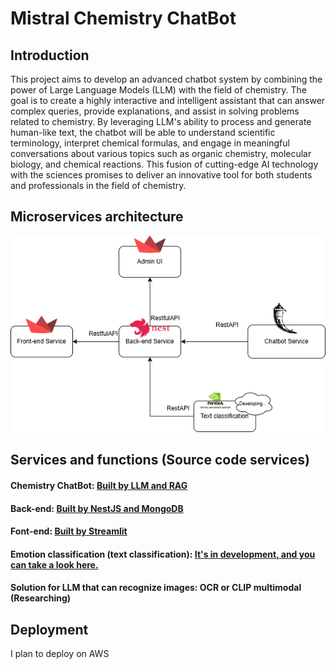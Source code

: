 <h1>Mistral Chemistry ChatBot</h1>
<h2>Introduction</h2>
This project aims to develop an advanced chatbot system by combining the power of Large Language Models (LLM) with the field of chemistry. The goal is to create a highly interactive and intelligent assistant that can answer complex queries, provide explanations, and assist in solving problems related to chemistry. By leveraging LLM's ability to process and generate human-like text, the chatbot will be able to understand scientific terminology, interpret chemical formulas, and engage in meaningful conversations about various topics such as organic chemistry, molecular biology, and chemical reactions. This fusion of cutting-edge AI technology with the sciences promises to deliver an innovative tool for both students and professionals in the field of chemistry.

<h2>Microservices architecture</h2>
<img src="./assets/MicroService.drawio.png" alt="Nest Logo" />

<h2>Services and functions (Source code services)</h2>
    <h4>Chemistry ChatBot: <a href="https://github.com/Luke-lab2002/MistralChemistryChatBot">Built by LLM and RAG </a> </h4>
    <h4>Back-end: <a href="https://github.com/Luke-lab2002/ChatChemistryBackend.git">Built by NestJS and MongoDB</a></h4>
    <h4>Font-end: <a href="https://github.com/Luke-lab2002/StreamlitChemistryChatBot.git">Built by Streamlit</a></h4>
    <h4>Emotion classification (text classification): <a href="https://colab.research.google.com/drive/1qw5MsBCTE5wSb2OPxlspdPlXVHXCOTfA?usp=sharing">It's in development, and you can take a look here.</a></h4>
    <h4>Solution for LLM that can recognize images: OCR or CLIP multimodal (Researching)</h4>
    
<h2>Deployment</h2>
I plan to deploy on AWS
